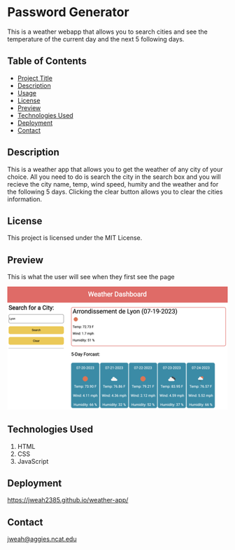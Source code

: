 # Password Generator

This is a weather webapp that allows you to search cities and see the temperature of the current day and the next 5 following days.

## Table of Contents

- [Project Title](#project-title)
- [Description](#description)
- [Usage](#usage)
- [License](#license)
- [Preview](#preview)
- [Technologies Used](#technologies-used)
- [Deployment](#deployment)
- [Contact](#contact)

## Description

This is a weather app that allows you to get the weather of any city of your choice. All you need to do is search the city in the search box and you will recieve the city name, temp, wind speed, humity and the weather and for the following 5 days.
Clicking the clear button allows you to clear the cities information.

## License

This project is licensed under the MIT License.

## Preview

This is what the user will see when they first see the page

![This weather app display weather for the city searched for.".](/images/Screenshot%202023-07-19%20at%203.18.22%20PM.png)

## Technologies Used

1. HTML
2. CSS
3. JavaScript

## Deployment

https://jweah2385.github.io/weather-app/

## Contact

jweah@aggies.ncat.edu
